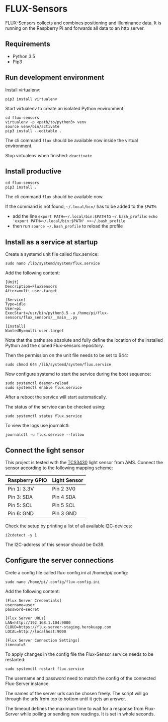 # FLUX-Sensors
FLUX-Sensors collects and combines positioning and illuminance data. It is running on the Raspberry Pi and forwards all data to an http server.
## Requirements

- Python 3.5
- Pip3

## Run development environment
Install virtualenv:
```
pip3 install virtualenv
```

Start virtualenv to create an isolated Python environment:

```
cd flux-sensors
virtualenv -p <path/to/python3> venv
source venv/bin/activate
pip3 install --editable .
```
The cli command `flux` should be available now inside the virtual environment.

Stop virtualenv when finished: `deactivate`

## Install productive
```
cd flux-sensors
pip3 install .
```
The cli command `flux` should be available now.

If the command is not found, `~/.local/bin/` has to be added to the `$PATH`:

- add the line `export PATH=~/.local/bin:$PATH` to `~/.bash_profile`:
 `echo 'export PATH=~/.local/bin:$PATH' >>~/.bash_profile`
- then run `source ~/.bash_profile` to reload the profile

## Install as a service at startup
Create a systemd unit file called flux.service:
```
sudo nano /lib/systemd/system/flux.service
```
Add the following content:
```
[Unit]
Description=FluxSensors
After=multi-user.target

[Service]
Type=idle
User=pi
ExecStart=/usr/bin/python3.5 -u /home/pi/flux-sensors/flux_sensors/__main__.py 

[Install]
WantedBy=multi-user.target
```
Note that the paths are absolute and fully define the location of the installed Python and the cloned Flux-sensors repository.

Then the permission on the unit file needs to be set to 644:
```
sudo chmod 644 /lib/systemd/system/flux.service
```
Now configure systemd to start the service during the boot sequence:
```
sudo systemctl daemon-reload
sudo systemctl enable flux.service
```
After a reboot the service will start automatically.

The status of the service can be checked using:
```
sudo systemctl status flux.service
```
To view the logs use journalctl:
```
journalctl -u flux.service --follow
```

## Connect the light sensor
This project is tested with the [TCS3430](http://ams.com/eng/Products/Light-Sensors/Color-Sensors/TCS3430) light sensor from AMS. Connect the sensor according to the following mapping scheme:

| Raspberry GPIO | Light Sensor |
|----------------|--------------|
| Pin 1: 3.3V    | Pin 2 3V0    |
| Pin 3: SDA     | Pin 4 SDA    |
| Pin 5: SCL     | Pin 5 SCL    |
| Pin 6: GND     | Pin 3 GND    |

Check the setup by printing a list of all available I2C-devices:

```
i2cdetect -y 1
```

The I2C-address of this sensor should be 0x39.

## Configure the server connections
Crete a config file called flux-config.ini at /home/pi/.config:
```
sudo nano /home/pi/.config/flux-config.ini
``` 
Add the following content:
```
[Flux Server Credentials]
username=user
password=secret

[Flux Server URLs]
LAN=http://192.168.1.104:9000
CLOUD=https://flux-server-staging.herokuapp.com
LOCAL=http://localhost:9000

[Flux Server Connection Settings]
timeout=5
```
To apply changes in the config file the Flux-Sensor service needs to be restarted:
```
sudo systemctl restart flux.service
```

The username and password need to match the config of the connected Flux-Server instance.

The names of the server urls can be chosen freely. The script will go through the urls from top to bottom until it gets an answer.

The timeout defines the maximum time to wait for a response from Flux-Server while polling or sending new readings. It is set in whole seconds.